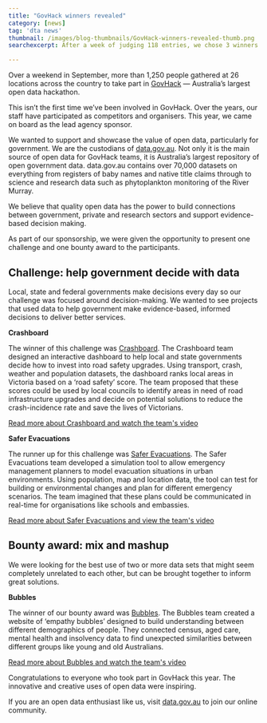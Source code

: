 ```yaml
---
title: "GovHack winners revealed"
category: [news]
tag: 'dta news'
thumbnail: /images/blog-thumbnails/GovHack-winners-revealed-thumb.png
searchexcerpt: After a week of judging 118 entries, we chose 3 winners.

---
```

Over a weekend in September, more than 1,250 people gathered at 26 locations across the country to take part in [GovHack](http://www.govhack.org/) — Australia’s largest open data hackathon.

This isn’t the first time we’ve been involved in GovHack. Over the years, our staff have participated as competitors and organisers. This year, we came on board as the lead agency sponsor.

We wanted to support and showcase the value of open data, particularly for government. We are the custodians of [data.gov.au](http://search.data.gov.au/). Not only it is the main source of open data for GovHack teams, it is Australia’s largest repository of open government data. data.gov.au contains over 70,000 datasets on everything from registers of baby names and native title claims through to science and research data such as phytoplankton monitoring of the River Murray.

We believe that quality open data has the power to build connections between government, private and research sectors and support evidence-based decision making.

As part of our sponsorship, we were given the opportunity to present one challenge and one bounty award to the participants.

## Challenge: help government decide with data

Local, state and federal governments make decisions every day so our challenge was focused around decision-making. We wanted to see projects that used data to help government make evidence-based, informed decisions to deliver better services.

**Crashboard**

The winner of this challenge was [Crashboard](https://ashleighrose.shinyapps.io/crashboard/). The Crashboard team designed an interactive dashboard to help local and state governments decide how to invest into road safety upgrades. Using transport, crash, weather and population datasets, the dashboard ranks local areas in Victoria based on a ‘road safety’ score. The team proposed that these scores could be used by local councils to identify areas in need of road infrastructure upgrades and decide on potential solutions to reduce the crash-incidence rate and save the lives of Victorians.

[Read more about Crashboard and watch the team's video](https://2018.hackerspace.govhack.org/projects/crashboard_177)

**Safer Evacuations**

The runner up for this challenge was [Safer Evacuations](https://saferevacuations.byron.io/). The Safer Evacuations team developed a simulation tool to allow emergency management planners to model evacuation situations in urban environments. Using population, map and location data, the tool can test for building or environmental changes and plan for different emergency scenarios. The team imagined that these plans could be communicated in real-time for organisations like schools and embassies.

[Read more about Safer Evacuations and view the team's video](https://2018.hackerspace.govhack.org/projects/safer_evacuations_2)

## Bounty award: mix and mashup

We were looking for the best use of two or more data sets that might seem completely unrelated to each other, but can be brought together to inform great solutions.

**Bubbles**

The winner of our bounty award was [Bubbles](http://bubbleburst.online/). The Bubbles team created a website of ‘empathy bubbles’ designed to build understanding between different demographics of people. They connected census, aged care, mental health and insolvency data to find unexpected similarities between different groups like young and old Australians.

[Read more about Bubbles and watch the team's video](https://2018.hackerspace.govhack.org/projects/bubbles_221)

Congratulations to everyone who took part in GovHack this year. The innovative and creative uses of open data were inspiring.

If you are an open data enthusiast like us, visit [data.gov.au](http://search.data.gov.au/) to join our online community.
